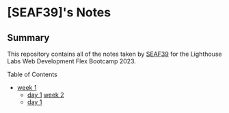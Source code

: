 # [SEAF39]'s Notes

## Summary 

This repository contains all of the notes taken by [SEAF39](https://github.com/SEAF39) for the Lighthouse Labs Web Development Flex Bootcamp 2023.

Table of Contents

* [week 1](/week_1)
  * [day 1](/week_1/day_1)
  [week 2](/week_2)
  * [day 1][def]

[def]: /week_2/day_1